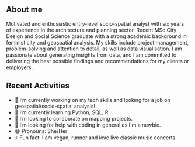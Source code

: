 ## About me

Motivated and enthusiastic entry-level socio-spatial analyst with six years of experience in the architecture and planning sector. Recent MSc City Design and Social Science graduate with a strong academic background in feminist city and geospatial analysis. My skills include project management, problem-solving and attention to detail, as well as data visualisation. I am passionate about generating insights from data, and I am committed to delivering the best possible findings and recommendations for my clients or employers.

## Recent Activities
- 🔭 I’m currently working on my tech skills and looking for a job on geospatial/socio-spatial analysis!
- 🌱 I’m currently learning Python, SQL, R.
- 👯 I’m looking to collaborate on mapping projects.
- 🤔 I’m looking for help with coding in general as I'm a newbie.
- 😄 Pronouns: She/Her
- ⚡ Fun fact: I am vegan, runner and love live classic music concerts.

<!--
**marianahiroki/marianahiroki** is a ✨ _special_ ✨ repository because its `README.md` (this file) appears on your GitHub profile.

Here are some ideas to get you started:

- 🔭 I’m currently working on my tech skills and looking for a job on geospatial/socio-spatial analysis!
- 🌱 I’m currently learning Python, SQL, R.
- 👯 I’m looking to collaborate on mapping projects.
- 🤔 I’m looking for help with coding in general as I'm a newbie.
- 😄 Pronouns: She/Her
- ⚡ Fun fact: I am vegan, runner and love live classic music concerts.
-->
